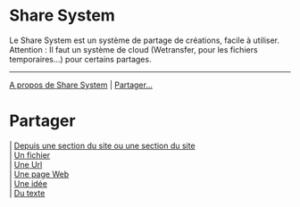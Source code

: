 # Share System

Le Share System est un système de partage de créations, facile à utiliser.<br>
Attention : Il faut un système de cloud (Wetransfer, pour les fichiers temporaires...) pour certains partages.<br>
<hr>

[A propos de Share System](about.html) | [Partager...](#Share)<br>

<div id="Share"><h1>Partager</h1></div>

| [Depuis une section du site ou une section du site](#Share-section)<br> | [Un fichier](#Share-file)<br> | [Une Url](#Share-Url)<br> | [Une page Web](#Share-web)<br> | [Une idée](#Share-idea)<br> | [Du texte](#Share-text)
